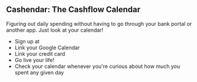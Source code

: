 ## Cashendar: The Cashflow Calendar ##

  Figuring out daily spending without having to go through your bank portal or another app.
  Just look at your calendar!

  * Sign up at <to follow>
  * Link your Google Calendar
  * Link your credit card
  * Go live your life!
  * Check your calendar whenever you're curious about how much you spent any given day
